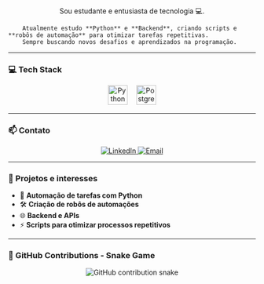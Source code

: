 <p align="center">
Sou estudante e entusiasta de tecnologia 💻.  

        Atualmente estudo **Python** e **Backend**, criando scripts e **robôs de automação** para otimizar tarefas repetitivas.  
        Sempre buscando novos desafios e aprendizados na programação.
</p>

---

### 💻 Tech Stack

<div align="center">
  <img src="https://cdn.jsdelivr.net/gh/devicons/devicon/icons/python/python-original.svg" height="40" width="40" alt="Python" title="Python"/>
  <img width="10" />
  <img src="https://cdn.jsdelivr.net/gh/devicons/devicon/icons/postgresql/postgresql-original.svg" height="40" width="40" alt="PostgreSQL" title="PostgreSQL"/>
</div>

---

### 📫 Contato

<div align="center">
  <a href="https://www.linkedin.com/in/richard-erick-8743092a7/" target="_blank">
    <img src="https://img.shields.io/badge/-LinkedIn-%230077B5?style=for-the-badge&logo=linkedin&logoColor=white" alt="LinkedIn">
  </a>
  <a href="mailto:richarderickfs@gmail.com" target="_blank">
    <img src="https://img.shields.io/badge/-Gmail-%23333?style=for-the-badge&logo=gmail&logoColor=white" alt="Email">
  </a>
</div>

---

### 🚀 Projetos e interesses
- 🤖 **Automação de tarefas com Python**  
- 🛠 **Criação de robôs de automações**  
- 🌐 **Backend e APIs**  
- ⚡ **Scripts para otimizar processos repetitivos**

---

### 🐍 GitHub Contributions - Snake Game
<p align="center">
  <picture>
    <source media="(prefers-color-scheme: dark)" srcset="https://raw.githubusercontent.com/polarogamer/polarogamer/output/github-contribution-grid-snake-dark.svg">
    <source media="(prefers-color-scheme: light)" srcset="https://raw.githubusercontent.com/polarogamer/polarogamer/output/github-contribution-grid-snake.svg">
    <img align="center" src="https://raw.githubusercontent.com/polarogamer/polarogamer/output/github-contribution-grid-snake.svg" alt="GitHub contribution snake">
  </picture>
</p>
